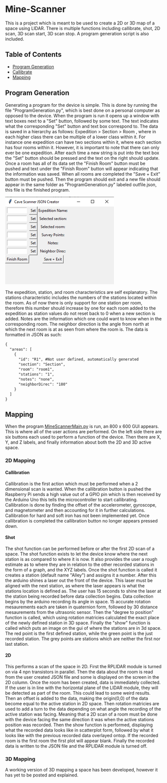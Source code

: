 # Mine-Scanner
This is a project which is meant to be used to create a 2D or 3D map of a space using LIDAR. There is multiple functions including callibrate, shot, 2D scan, 3D scan start, 3D scan stop. A program generation script is also included.
## Table of Contents
* [Program Generation](#program-generation)
* [Callibrate](#callibration)
* [Mapping](#mapping)
## Program Generation
Generating a program for the device is simple. This is done by running the file "ProgramGeneration.py", which is best done on a personal computer as opposed to the device. When the program is run it opens up a window with text boxes next to a "Set" button, followed by some text. The text indicates what the corresponding "Set" button and text box correspond to. The data is saved in a hierarchy as follows: Expedition > Section > Room , where in each higher class there can be multiple of a lower class within it. For instance one expedition can have two sections within it, where each section has four rooms within it. However, it is important to note that there can only ever be one expedition. After each time a new string is put into the text box the "Set" button should be pressed and the text on the right should update. Once a room has all of its data set the "Finish Room" button must be pushed and text under the "Finish Room" button will appear indicating that the information was saved. When all rooms are completed the "Save + Exit" button must be pushed. Then the program should exit and a new file should appear in the same folder as "ProgramGeneration.py" labeled outfile.json, this file is the finished program.

![alt text](https://github.com/Nacnud04/Mine-Scanner/blob/master/program_generator_window.png)

The expedition, station, and room characteristics are self explanatory. The stations characteristic includes the numbers of the stations located within the room. As of now there is only support for one station per room, therefore this number should increase by one for each room added to the expedition as station values do not reset back to 0 when a new section is added. Notes are the information which one could want to know when in the corresponding room. The neighbor direction is the angle from north at which the next room is at as seen from where the room is.
The data is formatted in JSON as such:
```
{
  "areas": [
    {
      "id": "R1", #Not user defined, automatically generated
      "section": "Section",
      "room": "room1",
      "stations": "1",
      "notes": "none",
      "neighborDirec": "180"
    }
  ]
}
```
## Mapping
When the program [MineScannerMain.py](https://github.com/Nacnud04/Mine-Scanner/blob/master/raspberry%20pi/MineScannerMain.py) is run, an 800 x 600 GUI appears. This is where all of the user actions are performed. On the left side there are six buttons each used to perform a function of the device. Then there are X, Y, and Z labels, and finally information about both the 2D and 3D active space.
### 2D Mapping
#### Callibration
Callibration is the first action which must be performed when a 2 dimensional scan is wanted. When the callibration button is pushed the Raspberry Pi sends a high value out of a GPIO pin which is then received by the Arduino Uno this tells the microcontroller to start callibrating. Callibration is done by finding the offset of the accelerometer, gyroscope, and magnetometer and then accounting for it in further calculations. Callibration for hard and soft iron has not been implemented yet. Once callibration is completed the callibration button no longer appears pressed down.
#### Shot
The shot function can be performed before or after the first 2D scan of a space. The shot function exists to let the device know where the next station is as compared to where it is now. It also provides the user a rough estimate as to where they are in relation to the other recorded stations in the form of a graph, and the XYZ labels. Once the shot function is called it creates a station (default name "Alley") and assigns it a number. After this the arduino shines a laser out the front of the device. This laser must be aligned with the next station, as where the laser appears is what the stations location is defined as. The user has 15 seconds to shine the laser at the station being recorded before data collection begins. Data collection begins by the arduino recording its angle in space. 15 accurate rotation mesaurements each are taken in quaternion form, followed by 30 distance mesaurements from the ultrasonic sensor. Then the "degree to position" function is called, which using rotation matricies calculated the exact place of the newly defined station in 3D space. Finally the "show" function is called which puts an image on the gui of where the stations are in 3d space. The red point is the first defined station, while the green point is the just recorded station. The grey points are stations which are neither the first nor last station.
#### 2D
This performs a scan of the space in 2D. First the RPLIDAR module is turned on via 4 npn transistors in parallel. Then the data about the room is read from the user created JSON file and some is displayed on the screen in the 2D column. Once the room has been created, data is immediately collected. If the user is in line with the horizontal plane of the LIDAR module, they will be detected as part of the room. This could lead to some weird results. Then an offset is added to the data, making the origin(0,0) of the data become equal to the active station in 2D space. Then rotation matricies are used to add a turn to the data depending on what angle the recording of the active station was facing. Meaning that a 2D scan of a room must be done with the device facing the same direction it was when the active stations position was recorded. Then the show function is performed, displaying what the recorded data looks like in scatterplot form, followed by what it looks like with the previous recorded data overlayed ontop. If the recorded room is the first room the first plot will appear blank. Finally the recorded data is written to the JSON file and the RPLIDAR module is turned off.
### 3D Mapping
A working version of 3D mapping a space has been developed, however it has yet to be posted and explained.
